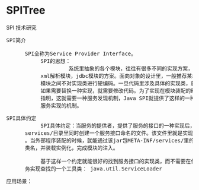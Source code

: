 # SPITree
SPI 技术研究


<pre>
SPI简介
         
      SPI全称为Service Provider Interface。
           SPI的思想：
                    系统里抽象的各个模块，往往有很多不同的实现方案，比如日志模块的方案，
           xml解析模块，jdbc模块的方案。面向对象的设计里，一般推荐某块之间基于接口编程，
           模块之间不对实现类进行硬编码。一旦代码里涉及具体的实现类，就违反了可插拔的原则，
           如果需要替换一种实现，就需要修改代码。为了实现在模块装配的时候能不在程序里动态
           指明，这就需要一种服务发现机制，Java SPI就提供了这样的一种机制：为某个接口寻找
           服务实现的机制。
</pre>

<pre>
SPI具体约定
           SPI具体约定：当服务的提供者，提供了服务的接口的一种实现后，在jar包的META-INF/
      services/目录里同时创建一个服务接口命名的文件。该文件里就是实现该服务接口的具体实现类
      。当外部程序装配的时候，就能通过该jar包META-INF/services/里的配置文件找到具体的实现
      类名，并装载实例化，完成模块的注入。

           基于这样一个约定就能很好的找到服务接口的实现类，而不需要在代码里指定。jdk提供服
      务实现查找的一个工具类： java.util.ServiceLoader
</pre>

<pre>
应用场景：
           
</pre>